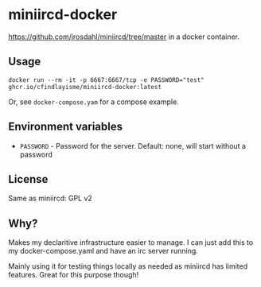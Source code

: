 # miniircd-docker
https://github.com/jrosdahl/miniircd/tree/master in a docker container.

## Usage
`docker run --rm -it -p 6667:6667/tcp -e PASSWORD="test" ghcr.io/cfindlayisme/miniircd-docker:latest`

Or, see `docker-compose.yam` for a compose example.

## Environment variables
* `PASSWORD` - Password for the server. Default: none, will start without a password

## License
Same as miniircd: GPL v2

## Why?
Makes my declaritive infrastructure easier to manage. I can just add this to my docker-compose.yaml and have an irc server running.

Mainly using it for testing things locally as needed as miniircd has limited features. Great for this purpose though!